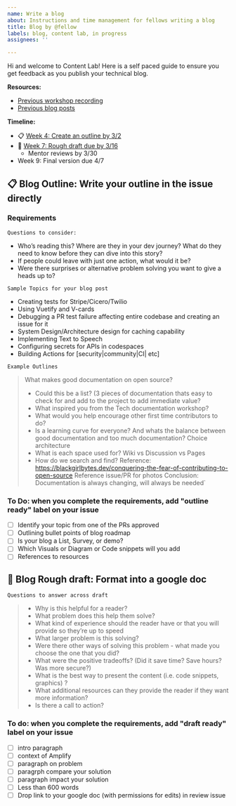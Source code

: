 ```yaml
---
name: Write a blog
about: Instructions and time management for fellows writing a blog
title: Blog by @fellow
labels: blog, content lab, in progress
assignees: ''

---
```


Hi and welcome to Content Lab! Here is a self paced guide to ensure you get feedback as you publish your technical blog. 

**Resources:**
- [Previous workshop recording](https://www.notion.so/programequity/Writing-a-Technical-Blog-cf4bde8bfd274670bac14a7ce985e279#3ea0c818fee342fb94884fbbcefa06b6)
- [Previous blog posts](https://dev.to/dashboard)

**Timeline:**
- 📋 [Week 4: Create an outline by 3/2](#outline)
- 📰 [Week 7: Rough draft due by 3/16](#draft)
  - Mentor reviews by 3/30
- Week 9: Final version due 4/7

<a href="outline"></a>
## 📋 Blog Outline: Write your outline in the issue directly 
### Requirements 
`Questions to consider:`
- Who’s reading this? Where are they in your dev journey? What do they need to know before they can dive into this story? 
- If people could leave with just one action, what would it be? 
- Were there surprises or alternative problem solving you want to give a heads up to?

`Sample Topics for your blog post`
- Creating tests for Stripe/Cicero/Twilio
- Using Vuetify and V-cards 
- Debugging a PR test failure affecting entire codebase and creating an issue for it
- System Design/Architecture design for caching capability
- Implementing Text to Speech
- Configuring secrets for APIs in codespaces
- Building Actions for [security|community|CI| etc] 

`Example Outlines`
> What makes good documentation on open source? 
> - Could this be a list? (3 pieces of documentation thats easy to check for and add to the project to add immediate value?
> - What inspired you from the Tech documentation workshop?
> - What would you help encourage other first time contributors to do?
> - Is a learning curve for everyone? And whats the balance between good documentation and too much documentation? Choice architecture
> - What is each space used for? Wiki vs Discussion vs Pages 
> - How do we search and find? 
> Reference: https://blackgirlbytes.dev/conquering-the-fear-of-contributing-to-open-source
> Reference issue/PR for photos
> Conclusion: Documentation is always changing, will always be needed`


### To Do: when you complete the requirements, add "outline ready" label on your issue
- [ ] Identify your topic from one of the PRs approved
- [ ] Outlining bullet points of blog roadmap
- [ ] Is your blog a List, Survey, or demo?
- [ ] Which Visuals or Diagram or Code snippets will you add
- [ ] References to resources 

<a href="draft"></a>
## 📰 Blog Rough draft: Format into a google doc 
`Questions to answer across draft`
> - Why is this helpful for a reader? 
> - What problem does this help them solve? 
> - What kind of experience should the reader have or that you will provide so they’re up to speed 
> - What larger problem is this solving? 
> - Were there other ways of solving this problem - what made you choose the one that you did? 
> - What were the positive tradeoffs? (Did it save time? Save hours? Was more secure?)
> - What is the best way to present the content (i.e. code snippets, graphics) ?
> - What additional resources can they provide the reader if they want more information? 
> - Is there a call to action? 

### To do: when you complete the requirements, add "draft ready" label on your issue
- [ ] intro paragraph
- [ ] context of Amplify
- [ ] paragraph on problem 
- [ ] paragrph compare your solution 
- [ ] paragraph impact your solution
- [ ] Less than 600 words
- [ ] Drop link to your google doc (with permissions for edits) in review issue
